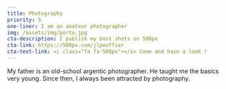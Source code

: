 ```yaml
---
title: Photography
priority: 5
one-liner: I am an amateur photographer
img: /assets/img/porto.jpg
cta-description: I publish my best shots on 500px
cta-link: https://500px.com/jlpouffier
cta-text-link: <i class="fa fa-500px"></i> Come and have a look !
---
```

My father is an old-school argentic photographer. He taught me the basics very young. Since then, I always been attracted by photography.
